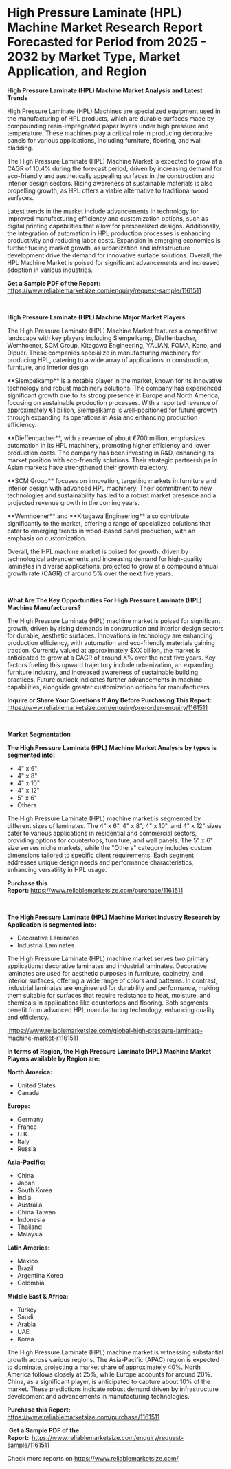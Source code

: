 <p><h1>High Pressure Laminate (HPL) Machine Market Research Report Forecasted for Period from 2025 -  2032 by Market Type, Market Application, and Region</h1></p><p><strong>High Pressure Laminate (HPL) Machine Market Analysis and Latest Trends</strong></p>
<p><p>High Pressure Laminate (HPL) Machines are specialized equipment used in the manufacturing of HPL products, which are durable surfaces made by compounding resin-impregnated paper layers under high pressure and temperature. These machines play a critical role in producing decorative panels for various applications, including furniture, flooring, and wall cladding.</p><p>The High Pressure Laminate (HPL) Machine Market is expected to grow at a CAGR of 10.4% during the forecast period, driven by increasing demand for eco-friendly and aesthetically appealing surfaces in the construction and interior design sectors. Rising awareness of sustainable materials is also propelling growth, as HPL offers a viable alternative to traditional wood surfaces.</p><p>Latest trends in the market include advancements in technology for improved manufacturing efficiency and customization options, such as digital printing capabilities that allow for personalized designs. Additionally, the integration of automation in HPL production processes is enhancing productivity and reducing labor costs. Expansion in emerging economies is further fueling market growth, as urbanization and infrastructure development drive the demand for innovative surface solutions. Overall, the HPL Machine Market is poised for significant advancements and increased adoption in various industries.</p></p>
<p><strong>Get a Sample PDF of the Report:&nbsp;</strong> <a href="https://www.reliablemarketsize.com/enquiry/request-sample/1161511?utm_campaign=2315&utm_medium=2&utm_source=Github&utm_content=ia&utm_term=27022025&utm_id=high-pressure-laminate-hpl-machine">https://www.reliablemarketsize.com/enquiry/request-sample/1161511</a></p>
<p>&nbsp;</p>
<p><strong>High Pressure Laminate (HPL) Machine Major Market Players</strong></p>
<p><p>The High Pressure Laminate (HPL) Machine Market features a competitive landscape with key players including Siempelkamp, Dieffenbacher, Wemhoener, SCM Group, Kitagawa Engineering, YALIAN, FOMA, Kono, and Dipuer. These companies specialize in manufacturing machinery for producing HPL, catering to a wide array of applications in construction, furniture, and interior design.</p><p>**Siempelkamp** is a notable player in the market, known for its innovative technology and robust machinery solutions. The company has experienced significant growth due to its strong presence in Europe and North America, focusing on sustainable production processes. With a reported revenue of approximately €1 billion, Siempelkamp is well-positioned for future growth through expanding its operations in Asia and enhancing production efficiency.</p><p>**Dieffenbacher**, with a revenue of about €700 million, emphasizes automation in its HPL machinery, promoting higher efficiency and lower production costs. The company has been investing in R&D, enhancing its market position with eco-friendly solutions. Their strategic partnerships in Asian markets have strengthened their growth trajectory.</p><p>**SCM Group** focuses on innovation, targeting markets in furniture and interior design with advanced HPL machinery. Their commitment to new technologies and sustainability has led to a robust market presence and a projected revenue growth in the coming years.</p><p>**Wemhoener** and **Kitagawa Engineering** also contribute significantly to the market, offering a range of specialized solutions that cater to emerging trends in wood-based panel production, with an emphasis on customization.</p><p>Overall, the HPL machine market is poised for growth, driven by technological advancements and increasing demand for high-quality laminates in diverse applications, projected to grow at a compound annual growth rate (CAGR) of around 5% over the next five years.</p></p>
<p>&nbsp;</p>
<p><strong>What Are The Key Opportunities For High Pressure Laminate (HPL) Machine Manufacturers?</strong></p>
<p><p>The High Pressure Laminate (HPL) machine market is poised for significant growth, driven by rising demands in construction and interior design sectors for durable, aesthetic surfaces. Innovations in technology are enhancing production efficiency, with automation and eco-friendly materials gaining traction. Currently valued at approximately $XX billion, the market is anticipated to grow at a CAGR of around X% over the next five years. Key factors fueling this upward trajectory include urbanization, an expanding furniture industry, and increased awareness of sustainable building practices. Future outlook indicates further advancements in machine capabilities, alongside greater customization options for manufacturers.</p></p>
<p><strong>Inquire or Share Your Questions If Any Before Purchasing This Report:</strong> <a href="https://www.reliablemarketsize.com/enquiry/pre-order-enquiry/1161511?utm_campaign=2315&utm_medium=2&utm_source=Github&utm_content=ia&utm_term=27022025&utm_id=high-pressure-laminate-hpl-machine">https://www.reliablemarketsize.com/enquiry/pre-order-enquiry/1161511</a></p>
<p>&nbsp;</p>
<p><strong>Market Segmentation</strong></p>
<p><strong>The High Pressure Laminate (HPL) Machine Market Analysis by types is segmented into:</strong></p>
<p><ul><li>4" x 6"</li><li>4" x 8"</li><li>4" x 10"</li><li>4" x 12"</li><li>5" x 6"</li><li>Others</li></ul></p>
<p><p>The High Pressure Laminate (HPL) machine market is segmented by different sizes of laminates. The 4" x 6", 4" x 8", 4" x 10", and 4" x 12" sizes cater to various applications in residential and commercial sectors, providing options for countertops, furniture, and wall panels. The 5" x 6" size serves niche markets, while the "Others" category includes custom dimensions tailored to specific client requirements. Each segment addresses unique design needs and performance characteristics, enhancing versatility in HPL usage.</p></p>
<p><strong>Purchase this Report:&nbsp;</strong><a href="https://www.reliablemarketsize.com/purchase/1161511?utm_campaign=2315&utm_medium=2&utm_source=Github&utm_content=ia&utm_term=27022025&utm_id=high-pressure-laminate-hpl-machine">https://www.reliablemarketsize.com/purchase/1161511</a></p>
<p>&nbsp;</p>
<p><strong>The High Pressure Laminate (HPL) Machine Market Industry Research by Application is segmented into:</strong></p>
<p><ul><li>Decorative Laminates</li><li>Industrial Laminates</li></ul></p>
<p><p>The High Pressure Laminate (HPL) machine market serves two primary applications: decorative laminates and industrial laminates. Decorative laminates are used for aesthetic purposes in furniture, cabinetry, and interior surfaces, offering a wide range of colors and patterns. In contrast, industrial laminates are engineered for durability and performance, making them suitable for surfaces that require resistance to heat, moisture, and chemicals in applications like countertops and flooring. Both segments benefit from advanced HPL manufacturing technology, enhancing quality and efficiency.</p></p>
<p><a href="https://www.reliablemarketsize.com/global-high-pressure-laminate-machine-market-r1161511?utm_campaign=2315&utm_medium=2&utm_source=Github&utm_content=ia&utm_term=27022025&utm_id=high-pressure-laminate-hpl-machine">&nbsp;https://www.reliablemarketsize.com/global-high-pressure-laminate-machine-market-r1161511</a></p>
<p><strong>In terms of Region, the High Pressure Laminate (HPL) Machine Market Players available by Region are:</strong></p>
<p>
    <p> <strong> North America: </strong>
        <ul>
            <li>United States</li>
            <li>Canada</li>
        </ul>
        </p> 
    <p> <strong> Europe: </strong>
        <ul>
            <li>Germany</li>
            <li>France</li>
            <li>U.K.</li>
            <li>Italy</li>
            <li>Russia</li>
        </ul>
        </p> 
    <p> <strong> Asia-Pacific: </strong>
        <ul>
            <li>China</li>
            <li>Japan</li>
            <li>South Korea</li>
            <li>India</li>
            <li>Australia</li>
            <li>China Taiwan</li>
            <li>Indonesia</li>
            <li>Thailand</li>
            <li>Malaysia</li>
        </ul>
        </p> 
    <p> <strong> Latin America: </strong>
        <ul>
            <li>Mexico</li>
            <li>Brazil</li>
            <li>Argentina Korea</li>
            <li>Colombia</li>
        </ul>
        </p> 
    <p> <strong> Middle East & Africa: </strong>
        <ul>
            <li>Turkey</li>
            <li>Saudi</li>
            <li>Arabia</li>
            <li>UAE</li>
            <li>Korea</li>
        </ul>
    </p>
    </p>
<p><p>The High Pressure Laminate (HPL) machine market is witnessing substantial growth across various regions. The Asia-Pacific (APAC) region is expected to dominate, projecting a market share of approximately 40%. North America follows closely at 25%, while Europe accounts for around 20%. China, as a significant player, is anticipated to capture about 10% of the market. These predictions indicate robust demand driven by infrastructure development and advancements in manufacturing technologies.</p></p>
<p><strong>Purchase this Report: </strong><a href="https://www.reliablemarketsize.com/purchase/1161511?utm_campaign=2315&utm_medium=2&utm_source=Github&utm_content=ia&utm_term=27022025&utm_id=high-pressure-laminate-hpl-machine">https://www.reliablemarketsize.com/purchase/1161511</a></p>
<p>&nbsp;<strong>Get a Sample PDF of the Report:&nbsp;&nbsp;</strong><a href="https://www.reliablemarketsize.com/enquiry/request-sample/1161511?utm_campaign=2315&utm_medium=2&utm_source=Github&utm_content=ia&utm_term=27022025&utm_id=high-pressure-laminate-hpl-machine">https://www.reliablemarketsize.com/enquiry/request-sample/1161511</a></p>
<p><strong></strong></p>
<p>Check more reports on <a href="https://www.reliablemarketsize.com/?utm_campaign=2315&utm_medium=2&utm_source=Github&utm_content=ia&utm_term=27022025&utm_id=high-pressure-laminate-hpl-machine">https://www.reliablemarketsize.com/</a></p>